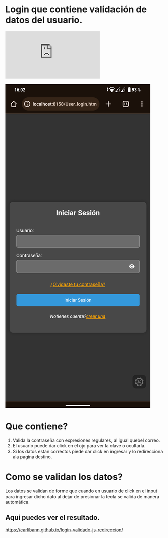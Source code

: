 # Login que contiene validación de datos del usuario.

![](https://badge-size.herokuapp.com/Carlibann/login-validado-js-redireccion/main/index.html)

![](https://github.com/Carlibann/login-validado-js-redireccion/blob/main/Screenshot_20240217-160244.png)


# Que contiene?

1. Valida la contraseña con expresiones regulares, al igual quebel correo.
2. El usuario puede dar click en el ojo para ver la clave o ocultarla.
3. Si los datos estan correctos piede dar click en ingresar y lo redirecciona ala pagina destino.


# Como se validan los datos?

Los datos se validan de forme que cuando en usuario de click en el input para ingresar dicho dato al dejar de presionar la tecla se valida de manera automática.


## Aqui puedes ver el resultado.

https://carlibann.github.io/login-validado-js-redireccion/

